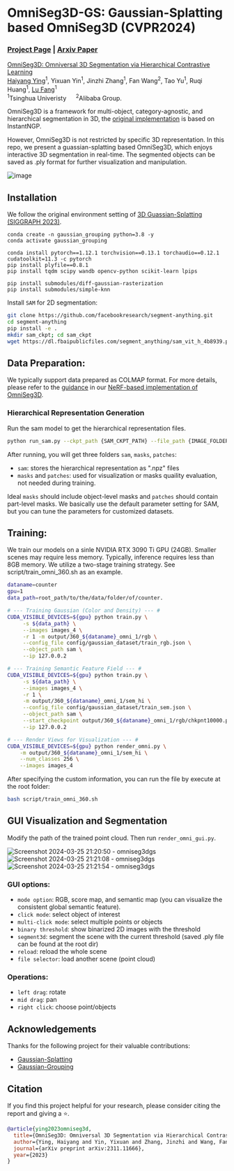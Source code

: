 # OmniSeg3D-GS: Gaussian-Splatting based OmniSeg3D (CVPR2024)

### [Project Page](https://oceanying.github.io/OmniSeg3D/) | [Arxiv Paper](https://arxiv.org/abs/2311.11666)

[OmniSeg3D: Omniversal 3D Segmentation via Hierarchical Contrastive Learning](https://arxiv.org/abs/2311.11666)  
[Haiyang Ying](https://oceanying.github.io/)<sup>1</sup>, Yixuan Yin<sup>1</sup>, Jinzhi Zhang<sup>1</sup>, Fan Wang<sup>2</sup>, Tao Yu<sup>1</sup>, Ruqi Huang<sup>1</sup>, [Lu Fang](http://www.luvision.net/)<sup>1</sup>   
<sup>1</sup>Tsinghua Univeristy &emsp; <sup>2</sup>Alibaba Group.  

OmniSeg3D is a framework for multi-object, category-agnostic, and hierarchical segmentation in 3D, the [original implementation](https://github.com/THU-luvision/OmniSeg3D) is based on InstantNGP.

However, OmniSeg3D is not restricted by specific 3D representation. In this repo, we present a guassian-splatting based OmniSeg3D, which enjoys interactive 3D segmentation in real-time. The segmented objects can be saved as .ply format for further visualization and manipulation.

![image](https://github.com/OceanYing/OmniSeg3D-GS/assets/37448328/60cb1019-5734-4c25-a51e-6b43b2bcd4db)


## Installation
We follow the original environment setting of [3D Guassian-Splatting (SIGGRAPH 2023)](https://github.com/graphdeco-inria/gaussian-splatting).

```shell
conda create -n gaussian_grouping python=3.8 -y
conda activate gaussian_grouping 

conda install pytorch==1.12.1 torchvision==0.13.1 torchaudio==0.12.1 cudatoolkit=11.3 -c pytorch
pip install plyfile==0.8.1
pip install tqdm scipy wandb opencv-python scikit-learn lpips

pip install submodules/diff-gaussian-rasterization
pip install submodules/simple-knn
```

Install `SAM` for 2D segmentation:
```bash
git clone https://github.com/facebookresearch/segment-anything.git
cd segment-anything
pip install -e .
mkdir sam_ckpt; cd sam_ckpt
wget https://dl.fbaipublicfiles.com/segment_anything/sam_vit_h_4b8939.pth
```

## Data Preparation:
We typically support data prepared as COLMAP format. For more details, please refer to the [guidance](https://github.com/THU-luvision/OmniSeg3D#hierarchical-representation-generation) in our [NeRF-based implementation of OmniSeg3D](https://github.com/THU-luvision/OmniSeg3D).

### Hierarchical Representation Generation
Run the sam model to get the hierarchical representation files.
```bash
python run_sam.py --ckpt_path {SAM_CKPT_PATH} --file_path {IMAGE_FOLDER} --gpu_id {GPU_ID}
```
After running, you will get three folders `sam`, `masks`, `patches`:
* `sam`: stores the hierarchical representation as ".npz" files
* `masks` and `patches`: used for visualization or masks quaility evaluation, not needed during training.

Ideal `masks` should include object-level masks and `patches` should contain part-level masks. We basically use the default parameter setting for SAM, but you can tune the parameters for customized datasets.


## Training:
We train our models on a sinle NVIDIA RTX 3090 Ti GPU (24GB). Smaller scenes may require less memory. Typically, inference requires less than 8GB memory.
We utilize a two-stage training strategy. See script/train_omni_360.sh as an example.
```bash
dataname=counter
gpu=1
data_path=root_path/to/the/data/folder/of/counter.

# --- Training Gaussian (Color and Density) --- #
CUDA_VISIBLE_DEVICES=${gpu} python train.py \
     -s ${data_path} \
     --images images_4 \
     -r 1 -m output/360_${dataname}_omni_1/rgb \
     --config_file config/gaussian_dataset/train_rgb.json \
     --object_path sam \
     --ip 127.0.0.2

# --- Training Semantic Feature Field --- #
CUDA_VISIBLE_DEVICES=${gpu} python train.py \
     -s ${data_path} \
     --images images_4 \
     -r 1 \
     -m output/360_${dataname}_omni_1/sem_hi \
     --config_file config/gaussian_dataset/train_sem.json \
     --object_path sam \
     --start_checkpoint output/360_${dataname}_omni_1/rgb/chkpnt10000.pth \
     --ip 127.0.0.2

# --- Render Views for Visualization --- #
CUDA_VISIBLE_DEVICES=${gpu} python render_omni.py \
    -m output/360_${dataname}_omni_1/sem_hi \
    --num_classes 256 \
    --images images_4
```
After specifying the custom information, you can run the file by execute at the root folder:
```bash
bash script/train_omni_360.sh
```

## GUI Visualization and Segmentation

Modify the path of the trained point cloud. Then run ``render_omni_gui.py``.

![Screenshot 2024-03-25 21:20:50 - omniseg3dgs](https://github.com/OceanYing/OmniSeg3D-GS/assets/37448328/47912c9d-16ac-48fc-9d05-23bd1f83a333)
![Screenshot 2024-03-25 21:21:08 - omniseg3dgs](https://github.com/OceanYing/OmniSeg3D-GS/assets/37448328/60c4a026-77ed-4dc2-85e2-587ca134e2a2)
![Screenshot 2024-03-25 21:21:54 - omniseg3dgs](https://github.com/OceanYing/OmniSeg3D-GS/assets/37448328/9e0b0898-0602-41c6-a581-c6d3197e1eed)


### GUI options:
- ``mode option``: RGB, score map, and semantic map (you can visualize the consistent global semantic feature).
- ``click mode``: select object of interest
- ``multi-click mode``: select multiple points or objects
- ``binary threshold``: show binarized 2D images with the threshold
- ``segment3d``: segment the scene with the current threshold (saved .ply file can be found at the root dir)
- ``reload``: reload the whole scene
- ``file selector``: load another scene (point cloud)

### Operations:
- ``left drag``: rotate
- ``mid drag``: pan
- ``right click``: choose point/objects


## Acknowledgements
Thanks for the following project for their valuable contributions:
- [Gaussian-Splatting](https://github.com/graphdeco-inria/gaussian-splatting)
- [Gaussian-Grouping](https://github.com/lkeab/gaussian-grouping)


## Citation
If you find this project helpful for your research, please consider citing the report and giving a ⭐.
```BibTex
@article{ying2023omniseg3d,
  title={OmniSeg3D: Omniversal 3D Segmentation via Hierarchical Contrastive Learning},
  author={Ying, Haiyang and Yin, Yixuan and Zhang, Jinzhi and Wang, Fan and Yu, Tao and Huang, Ruqi and Fang, Lu},
  journal={arXiv preprint arXiv:2311.11666},
  year={2023}
}
```
